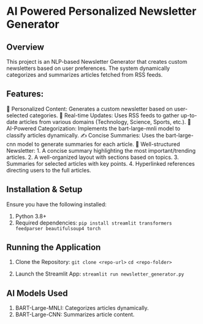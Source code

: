 # AI Powered Personalized Newsletter Generator

## Overview
This project is an NLP-based Newsletter Generator that creates custom newsletters based on user preferences. The system dynamically categorizes and summarizes articles fetched from RSS feeds.

## Features:
📰 Personalized Content: Generates a custom newsletter based on user-selected categories.
🔄 Real-time Updates: Uses RSS feeds to gather up-to-date articles from various domains (Technology, Science, Sports, etc.).
🤖 AI-Powered Categorization: Implements the bart-large-mnli model to classify articles dynamically.
✍️ Concise Summaries: Uses the bart-large-cnn model to generate summaries for each article.
📌 Well-structured Newsletter:
    1. A concise summary highlighting the most important/trending articles.
    2. A well-organized layout with sections based on topics.
    3. Summaries for selected articles with key points.
    4. Hyperlinked references directing users to the full articles.

## Installation & Setup

Ensure you have the following installed:
1. Python 3.8+
2. Required dependencies:
`pip install streamlit transformers feedparser beautifulsoup4 torch`


## Running the Application
1. Clone the Repository:
`git clone <repo-url>`
`cd <repo-folder>`

2. Launch the Streamlit App:
`streamlit run newsletter_generator.py`

## AI Models Used
1. BART-Large-MNLI: Categorizes articles dynamically.
2. BART-Large-CNN: Summarizes article content.




